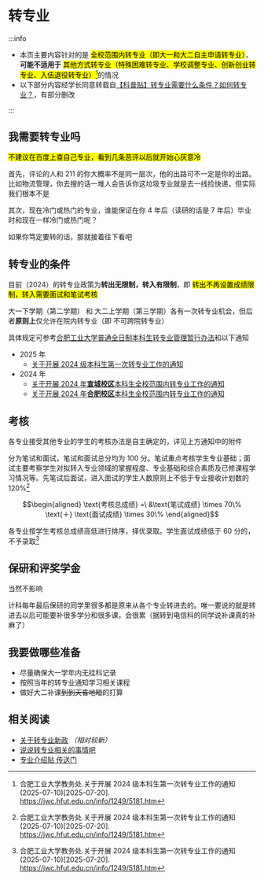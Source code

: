 # 转专业

:::info

- 本页主要内容针对的是 <mark>全校范围内转专业（即大一和大二自主申请转专业）</mark>，**可能不适用于** <mark>其他方式转专业（特殊困难转专业、学校调整专业、创新创业转专业、入伍退役转专业）[^1]</mark>的情况
- 以下部分内容经学长同意转载自[【科普贴】转专业需要什么条件？如何转专业？](https://tieba.baidu.com/p/8512145460)，有部分删改

:::

## 我需要转专业吗

<mark>不建议在百度上查自己专业，看到几条恶评以后就开始心灰意冷</mark>

首先，评论的人和 211 的你大概率不是同一层次，他的出路可不一定是你的出路。比如物流管理，你去搜的话一堆人会告诉你这垃圾专业就是去一线捡快递，但实际我们根本不是

其次，现在冷门或热门的专业，谁能保证在你 4 年后（读研的话是 7 年后）毕业时和现在一样冷门或热门呢？

如果你笃定要转的话，那就接着往下看吧

## 转专业的条件

目前（2024）的转专业政策为**转出无限制，转入有限制**，即 <mark>转出不再设置成绩限制，转入需要面试和笔试考核</mark>

大一下学期（第二学期） 和 大二上学期（第三学期）各有一次转专业机会，但后者**原则上**仅允许在院内转专业（即 不可跨院转专业）

具体规定可参考[合肥工业大学普通全日制本科生转专业管理暂行办法](http://jwc.hfut.edu.cn/info/1234/4931.htm)和以下通知

- 2025 年
  - [关于开展 2024 级本科生第一次转专业工作的通知](https://jwc.hfut.edu.cn/info/1249/5181.htm)
- 2024 年
  - [关于开展 2024 年**宣城校区**本科生全校范围内转专业工作的通知](https://xc.hfut.edu.cn/99/8b/c1955a39307/page.htm)
  - [关于开展 2024 年**合肥校区**本科生全校范围内转专业工作的通知](https://jwc1.hfut.edu.cn/info/1013/3991.htm)

## 考核

各专业接受其他专业的学生的考核办法是自主确定的，详见上方通知中的附件

分为笔试和面试，笔试和面试总分均为 100 分。笔试重点考核学生专业基础；面试主要考察学生对拟转入专业领域的掌握程度、专业基础和综合素质及已修课程学习情况等。先笔试后面试，进入面试的学生人数原则上不低于专业接收计划数的 120%[^1]

$$\begin{aligned} \text{考核总成绩} =\ &\text{笔试成绩} \times 70\% \text{＋}  \text{面试成绩} \times 30\% \end{aligned}$$

各专业按学生考核总成绩高低进行排序，择优录取。学生面试成绩低于 60 分的，不予录取[^1]

## 保研和评奖学金

当然不影响

计科每年最后保研的同学里很多都是原来从各个专业转进去的。唯一要说的就是转进去以后可能要补很多学分和很多课，会很累（据转到电信科的同学说补课真的补麻了）

## 我要做哪些准备

- 尽量确保大一学年内无挂科记录
- 按照当年的转专业通知学习相关课程
- 做好大二补课~~到到天昏地暗~~的打算

## 相关阅读

- [关于转专业新政](https://tieba.baidu.com/p/9229125500) _（相对较新）_
- [说说转专业相关的事情吧](https://tieba.baidu.com/p/7215979603)
- [专业介绍贴 传送门](https://tieba.baidu.com/p/7215979603)

[^1]:
    合肥工业大学教务处.关于开展 2024 级本科生第一次转专业工作的通知 (2025-07-10)\[2025-07-20].  
    <https://jwc.hfut.edu.cn/info/1249/5181.htm>
